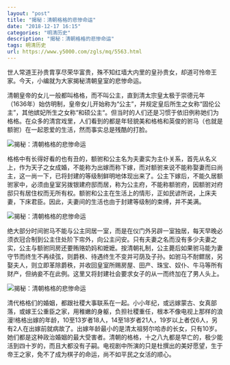 ```yaml
---
layout: "post"
title: "揭秘：清朝格格的悲惨命运"
date: "2018-12-17 16:15"
categories: "明清历史"
description: "揭秘：清朝格格的悲惨命运"
tags: 明清历史
url: https://www.y5000.com/zgls/mq/5563.html
---
```






世人常道王孙贵胄享尽荣华富贵，殊不知红墙大内里的皇孙贵女，却道可怜帝王家。今天，小编就为大家揭秘清朝皇室的悲惨命运。

清朝皇帝的女儿一般都叫格格，而不叫公主，直到清太宗皇太极于崇德元年（1636年）始仿明制，皇帝女儿开始称为“公主”，并规定皇后所生之女称“固伦公主”，其他嫔妃所生之女称“和硕公主“。但当时的人们还是习惯于依旧例称她们为格格。在众多的清宫戏里，人们看到的都是年轻貌美和格格和英俊的驸马（也就是额驸）在一起恩爱的生活，然而事实总是残酷的打脸。

![揭秘：清朝格格的悲惨命运](/uploads/allimg/161121/6-161121133920407.JPG)

格格中有长得好看的也有丑的，额驸和公主名为夫妻实为主仆关系，首先从名义上，作为天子之女成婚，不能称为出嫁而称下嫁，而对额驸来说不能称娶妻而曰尚主，这一尚一下，已将封建的等级制鲜明地体现出来了。公主下嫁后，不能久居额驸家中，必须由皇室另拨银建府邸而居，称为公主府，不能称额驸府，因额驸对府邸只有居住权而无所有权。额驸和公主在生活上的情形，正如民谚所说，上床夫妻，下床君臣。因此，夫妻间的生活也由于封建等级制的束缚，并不美满。

![揭秘：清朝格格的悲惨命运](/uploads/allimg/161121/6-1611211339464O.JPG)

绝大部分时间驸马不能与公主同居一室，而是在仪门外另辟一室独居，每天早晚必须衣冠合制到公主住处阶下帘外，向公主问安。只有夫妻之名而没有多少夫妻之实，公主与额驸同房还要贿赂奶妈和嬷嬷。按清朝礼制，公主薨后如果驸马能为妻守节而终生不再续弦，则爵秩、待遇终生不变并可荫及子孙。如驸马不耐鳏居，另娶夫人，则立即革除爵秩，并收回皇室所赐房屋、田产、珠宝、奴仆、牛马等所有财产，但纳妾不在此例。这里又将封建社会要求女子的从一而终加在了男人头上。

![揭秘：清朝格格的悲惨命运](/uploads/allimg/161121/6-16112113402AA.JPG)

清代格格们的婚姻，都跟社稷大事联系在一起。小小年纪，或远嫁蒙古、女真部落，或嫁王公重臣之家，用稚嫩的身躯，负担社稷重任，根本不像电视上那样的浪漫!格格出嫁的年龄，10至13岁者18人，14至18岁者21人，19岁以上者仅6人，另有2人在出嫁前就病故了。出嫁年龄最小的是清太祖努尔哈赤的长女，只有10岁。她们都是这种政治婚姻的最大受害者。清朝的格格，十之八九都是早亡的，极少能活到四十岁的，而且大都没有子嗣。电视剧中所演的只是杜撰出的美好愿望，生于帝王之家，免不了成为棋子的命运，尚不如平民之女活的顺心。
